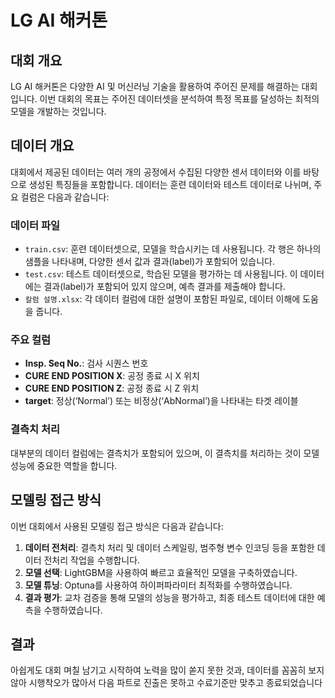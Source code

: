 # **LG AI 해커톤**

## **대회 개요**
LG AI 해커톤은 다양한 AI 및 머신러닝 기술을 활용하여 주어진 문제를 해결하는 대회입니다. 이번 대회의 목표는 주어진 데이터셋을 분석하여 특정 목표를 달성하는 최적의 모델을 개발하는 것입니다. 

## **데이터 개요**
대회에서 제공된 데이터는 여러 개의 공정에서 수집된 다양한 센서 데이터와 이를 바탕으로 생성된 특징들을 포함합니다. 데이터는 훈련 데이터와 테스트 데이터로 나뉘며, 주요 컬럼은 다음과 같습니다:

### **데이터 파일**
- `train.csv`: 훈련 데이터셋으로, 모델을 학습시키는 데 사용됩니다. 각 행은 하나의 샘플을 나타내며, 다양한 센서 값과 결과(label)가 포함되어 있습니다.
- `test.csv`: 테스트 데이터셋으로, 학습된 모델을 평가하는 데 사용됩니다. 이 데이터에는 결과(label)가 포함되어 있지 않으며, 예측 결과를 제출해야 합니다.
- `칼럼 설명.xlsx`: 각 데이터 컬럼에 대한 설명이 포함된 파일로, 데이터 이해에 도움을 줍니다.

### **주요 컬럼**
- **Insp. Seq No.**: 검사 시퀀스 번호
- **CURE END POSITION X**: 공정 종료 시 X 위치
- **CURE END POSITION Z**: 공정 종료 시 Z 위치
- **target**: 정상(‘Normal’) 또는 비정상(‘AbNormal’)을 나타내는 타겟 레이블

### **결측치 처리**
대부분의 데이터 컬럼에는 결측치가 포함되어 있으며, 이 결측치를 처리하는 것이 모델 성능에 중요한 역할을 합니다.

## **모델링 접근 방식**
이번 대회에서 사용된 모델링 접근 방식은 다음과 같습니다:

1. **데이터 전처리**: 결측치 처리 및 데이터 스케일링, 범주형 변수 인코딩 등을 포함한 데이터 전처리 작업을 수행합니다.
2. **모델 선택**: LightGBM을 사용하여 빠르고 효율적인 모델을 구축하였습니다.
3. **모델 튜닝**: Optuna를 사용하여 하이퍼파라미터 최적화를 수행하였습니다.
4. **결과 평가**: 교차 검증을 통해 모델의 성능을 평가하고, 최종 테스트 데이터에 대한 예측을 수행하였습니다.

## 결과
아쉽게도 대회 며칠 남기고 시작하여 노력을 많이 쏟지 못한 것과, 데이터를 꼼꼼히 보지 않아 시행착오가 많아서 다음 파트로 진출은 못하고 수료기준만 맞추고 종료되었습니다
